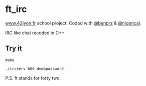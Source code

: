 # ft_irc

www.42lyon.fr school project. Coded with [@benprz](https://github.com/benprz) & [@nigoncal](https://github.com/nigoncal).

IRC like chat recoded in C++

## Try it
```
make
```
```
./ircserv 666 dumbpassword
```

P.S. ft stands for forty two.
